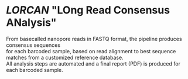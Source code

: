 *LORCAN* "LOng Read Consensus ANalysis" 	 
======================================        


From basecalled nanopore reads in FASTQ format, the pipeline produces consensus sequences     
for each barcoded sample, based on read alignment to best sequence matches from a customized reference database.  
All analysis steps are automated and a final report (PDF) is produced for each barcoded sample. 
